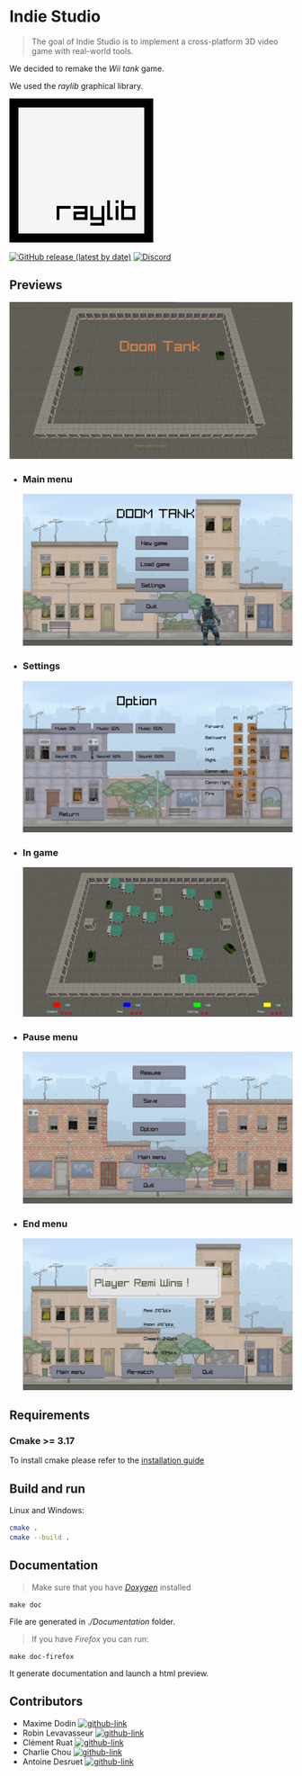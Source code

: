 # Indie Studio
> The goal of Indie Studio is to implement a cross-platform 3D video game with real-world tools.

We decided to remake the _Wii tank_ game.

We used the _raylib_ graphical library.


[![Raylib logo](.github/Readme_resources/Raylib_logo.png)](https://www.raylib.com/)

[![GitHub release (latest by date)](https://img.shields.io/github/v/release/raysan5/raylib?label=raylib%20version&style=for-the-badge)](https://github.com/raysan5/raylib/releases/tag/3.7.0)
[![Discord][Discord-logo]](https://discord.com/channels/426912293134270465/)

## Previews
![Splash screen](/.github/Readme_resources/wait_screen.png)

- ### Main menu
    ![Main menu image](/.github/Readme_resources/main_menu.png)
- ### Settings
    ![Settings image](/.github/Readme_resources/settings_menu.png)
- ### In game
    ![In game image](/.github/Readme_resources/in_game.png)
- ### Pause menu
    ![pause menu image](/.github/Readme_resources/pause_menu.png)
- ### End menu
    ![end menu image](/.github/Readme_resources/end_game.png)

## Requirements
### Cmake >= 3.17
To install cmake please refer to the [installation guide](https://cmake.org/install/)
## Build and run

Linux and Windows:

```sh
cmake .
cmake --build .
```

## Documentation
>Make sure that you have [_Doxygen_](https://www.doxygen.nl/download.html) installed 

```shell
make doc
```

File are generated in _./Documentation_ folder.

>If you have _Firefox_ you can run:
```shell
make doc-firefox
```
It generate documentation and launch a html preview.


## Contributors
- Maxime Dodin [![github-link][github-logo]](https://github.com/maxime-dodin)
- Robin Levavasseur [![github-link][github-logo]](https://github.com/roblevepi)
- Clément Ruat  [![github-link][github-logo]](https://github.com/fantoruse)
- Charlie Chou [![github-link][github-logo]](https://github.com/Chch270)
- Antoine Desruet [![github-link][github-logo]](https://github.com/antwxne)


<!-- Markdown link & img definition's -->
[vsc-installation-doc]: https://code.visualstudio.com/docs/editor/command-line
[cmake-installation-doc]: https://cmake.org/install/
[Github-logo]: https://img.shields.io/badge/GitHub-100000?style=for-the-badge&logo=github&logoColor=white
[Discord-logo]: https://img.shields.io/badge/Discord-7289DA?style=for-the-badge&logo=discord&logoColor=white
[Raylib-logo]: /.github/Readme_resources/Raylib_logo.png